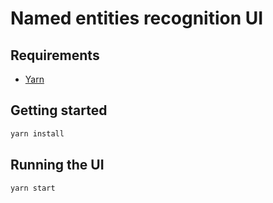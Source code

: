 # Named entities recognition UI

## Requirements

- [Yarn](https://yarnpkg.com/)

## Getting started

```bash
yarn install
```

## Running the UI

```bash
yarn start
```
